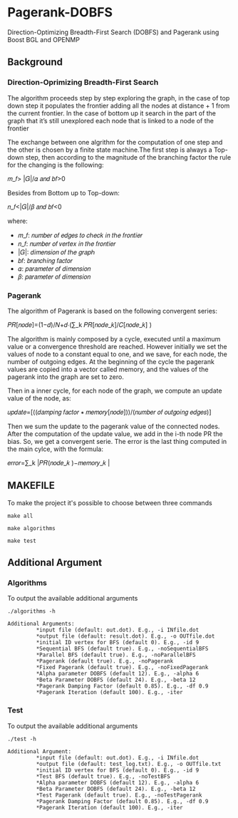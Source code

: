 # Pagerank-DOBFS
Direction-Optimizing Breadth-First Search (DOBFS) and Pagerank using Boost BGL and OPENMP


## Background
### Direction-Oprimizing Breadth-First Search
The algorithm proceeds step by step exploring the graph, in the case of top down step it populates the frontier adding all the nodes at distance + 1 from the current frontier.
In the case of  bottom up it search in the part of the graph that it’s still unexplored each node that is linked to a node of the frontier

The exchange between one algrithm for the computation of one step and the other is chosen by a finite state machine.The first step is always a Top-down step, then according to the magnitude of the branching factor the rule for the changing is the following:

𝑚_𝑓> |𝐺|/𝛼  𝑎𝑛𝑑 𝑏𝑓>0

Besides from Bottom up to Top-down:

𝑛_𝑓<|𝐺|/𝛽  𝑎𝑛𝑑 𝑏𝑓<0

where:
- 𝑚_𝑓: 𝑛𝑢𝑚𝑏𝑒𝑟 𝑜𝑓 𝑒𝑑𝑔𝑒𝑠 𝑡𝑜 𝑐ℎ𝑒𝑐𝑘 𝑖𝑛 𝑡ℎ𝑒 𝑓𝑟𝑜𝑛𝑡𝑖𝑒𝑟 
- 𝑛_𝑓: 𝑛𝑢𝑚𝑏𝑒𝑟 𝑜𝑓 𝑣𝑒𝑟𝑡𝑒𝑥 𝑖𝑛 𝑡ℎ𝑒 𝑓𝑟𝑜𝑛𝑡𝑖𝑒𝑟 
- |𝐺|: 𝑑𝑖𝑚𝑒𝑛𝑠𝑖𝑜𝑛 𝑜𝑓 𝑡ℎ𝑒 𝑔𝑟𝑎𝑝ℎ 
- 𝑏𝑓: 𝑏𝑟𝑎𝑛𝑐ℎ𝑖𝑛𝑔 𝑓𝑎𝑐𝑡𝑜𝑟 
- 𝛼: 𝑝𝑎𝑟𝑎𝑚𝑒𝑡𝑒𝑟 𝑜𝑓 𝑑𝑖𝑚𝑒𝑛𝑠𝑖𝑜𝑛 
- 𝛽: 𝑝𝑎𝑟𝑎𝑚𝑒𝑡𝑒𝑟 𝑜𝑓 𝑑𝑖𝑚𝑒𝑛𝑠𝑖𝑜𝑛 



### Pagerank
The algorithm of Pagerank is based on the following convergent series:

𝑃𝑅[𝑛𝑜𝑑𝑒]=(1−𝑑)/𝑁+𝑑∙(∑_k 𝑃𝑅[𝑛𝑜𝑑𝑒_𝑘]/𝐶[𝑛𝑜𝑑𝑒_𝑘] )

The algorithm is mainly composed by a cycle, executed until a maximum value or a convergence threshold are reached. 
However initially we set the values of node to a constant equal to one, and we save, for each node, the number of outgoing edges.
At the beginning of the cycle the pagerank values are copied into a vector called memory, and the values of the pagerank into the graph are set to zero.

Then in a inner cycle, for each node of the graph, we compute an update value of the node, as:

𝑢𝑝𝑑𝑎𝑡𝑒=[((𝑑𝑎𝑚𝑝𝑖𝑛𝑔 𝑓𝑎𝑐𝑡𝑜𝑟 ∗ 𝑚𝑒𝑚𝑜𝑟𝑦[𝑛𝑜𝑑𝑒]))/(𝑛𝑢𝑚𝑏𝑒𝑟 𝑜𝑓 𝑜𝑢𝑡𝑔𝑜𝑖𝑛𝑔 𝑒𝑑𝑔𝑒𝑠)]

Then we sum the update to the pagerank value of the connected nodes.
After the computation of the update value, we add in the i-th node PR the bias. So, we get a convergent serie.
The error is the last thing computed in the main cylce, with the formula:

𝑒𝑟𝑟𝑜𝑟=∑_k |𝑃𝑅(𝑛𝑜𝑑𝑒_𝑘 )−𝑚𝑒𝑚𝑜𝑟𝑦_𝑘 |

## MAKEFILE
To make the project it's possible to choose between three commands
```
make all
```
```
make algorithms
```
```
make test
```


## Additional Argument
### Algorithms
To output the available additional arguments
```
./algorithms -h
```

```
Additional Arguments:
		 *input file (default: out.dot). E.g., -i INfile.dot
		 *output file (default: result.dot). E.g., -o OUTfile.dot
		 *initial ID vertex for BFS (default 0). E.g., -id 9
		 *Sequential BFS (default true). E.g., -noSequentialBFS
		 *Parallel BFS (default true). E.g., -noParallelBFS
		 *Pagerank (default true). E.g., -noPagerank
		 *Fixed Pagerank (default true). E.g., -noFixedPagerank
		 *Alpha parameter DOBFS (default 12). E.g., -alpha 6
		 *Beta Parameter DOBFS (default 24). E.g., -beta 12
		 *Pagerank Damping Factor (default 0.85). E.g., -df 0.9
		 *Pagerank Iteration (default 100). E.g., -iter 
```

### Test
To output the available additional arguments
```
./test -h
```

```
Additional Argument:
		 *input file (default: out.dot). E.g., -i INfile.dot
		 *output file (default: test_log.txt). E.g., -o OUTfile.txt
		 *initial ID vertex for BFS (default 0). E.g., -id 9
		 *Test BFS (default true). E.g., -noTestBFS
		 *Alpha parameter DOBFS (default 12). E.g., -alpha 6
		 *Beta Parameter DOBFS (default 24). E.g., -beta 12
		 *Test Pagerank (default true). E.g., -noTestPagerank
		 *Pagerank Damping Factor (default 0.85). E.g., -df 0.9
		 *Pagerank Iteration (default 100). E.g., -iter 
```
